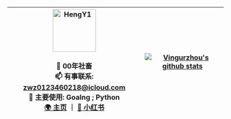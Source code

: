 <div align=center>

| <img alt="HengY1" src="https://avatars.githubusercontent.com/u/57127283?v=4" width=100 /><br /><br /> 👤 00年社畜 <br />📫 有事联系: zwz0123460218@icloud.com <br /> 🔭 主要使用: Goalng ; Python <br>[🌍 主页](https://www.zhouwenzhe.com/) ｜ [📕 小红书](https://www.xiaohongshu.com/user/profile/5b5d8e42e8ac2b516291f832?xhsshare=WeixinSession&appuid=5b5d8e42e8ac2b516291f832&apptime=1679499332) | [![Vingurzhou's github stats](https://github-readme-stats.vercel.app/api?username=Vingurzhou&show_icons=true&bg_color=193549&text_color=73eab0&title_color=dde4e7)](https://github.com/anuraghazra/github-readme-stats) 
| ------------------------------------------------------------ | ------------------------------------------------------------ |

</div>



